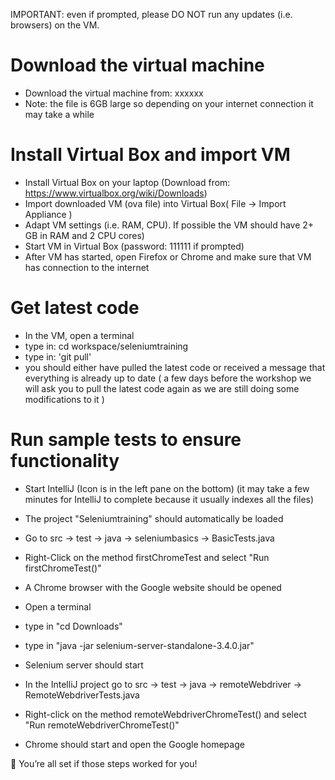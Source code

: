 IMPORTANT: even if prompted, please DO NOT run any updates (i.e. browsers) on the VM. 

# Download the virtual machine
- Download the virtual machine from: xxxxxx
- Note: the file is 6GB large so depending on your internet connection it may take a while 

# Install Virtual Box and import VM 
-  Install Virtual Box on your laptop (Download from: https://www.virtualbox.org/wiki/Downloads) 
-  Import downloaded VM (ova file) into Virtual Box( File -> Import Appliance )
-  Adapt VM settings (i.e. RAM, CPU). If possible the VM should have 2+ GB in RAM and 2 CPU cores) 
-  Start VM in Virtual Box (password: 111111 if prompted)
-  After VM has started, open Firefox or Chrome and make sure that VM has connection to the internet 


# Get latest code
- In the VM, open a terminal 
- type in: cd workspace/seleniumtraining
- type in: 'git pull'
- you should either have pulled the latest code or received a message that everything is already up to date 
( a few days before the workshop we will ask you to pull the latest code again as we are still doing some modifications to it )


# Run sample tests to ensure functionality 
-  Start IntelliJ (Icon is in the left pane on the bottom) (it may take a few minutes for IntelliJ to complete because it usually indexes all the files) 
-  The project "Seleniumtraining" should automatically be loaded 
-  Go to src -> test -> java -> seleniumbasics -> BasicTests.java 
-  Right-Click on the method firstChromeTest and select "Run firstChromeTest()"
-  A Chrome browser with the Google website should be opened

-  Open a terminal 
-  type in "cd Downloads"
-  type in "java -jar selenium-server-standalone-3.4.0.jar"
-  Selenium server should start 
-  In the IntelliJ project go to src -> test -> java -> remoteWebdriver -> RemoteWebdriverTests.java
-  Right-click on the method remoteWebdriverChromeTest() and select "Run remoteWebdriverChromeTest()"
-  Chrome should start and open the Google homepage

  
 You’re all set if those steps worked for you! 
